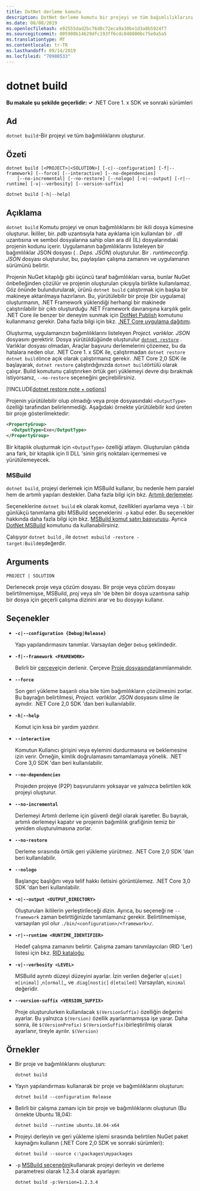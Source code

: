 ```yaml
---
title: DotNet derleme komutu
description: DotNet derleme komutu bir projeyi ve tüm bağımlılıklarını oluşturur.
ms.date: 08/08/2019
ms.openlocfilehash: e92555dad2bc76d8c72eca9a30be1d3a8b5924f7
ms.sourcegitcommit: 005980b14629dfc193ff6cdc040800bc75e0a5a5
ms.translationtype: MT
ms.contentlocale: tr-TR
ms.lasthandoff: 09/14/2019
ms.locfileid: "70988533"
---
```

# <a name="dotnet-build"></a>dotnet build

**Bu makale şu şekilde geçerlidir: ✓** .NET Core 1. x SDK ve sonraki sürümleri

<!-- todo: uncomment when all CLI commands are reviewed
[!INCLUDE [topic-appliesto-net-core-all](../../../includes/topic-appliesto-net-core-all.md)]
-->

## <a name="name"></a>Ad

`dotnet build`-Bir projeyi ve tüm bağımlılıklarını oluşturur.

## <a name="synopsis"></a>Özeti

```console
dotnet build [<PROJECT>|<SOLUTION>] [-c|--configuration] [-f|--framework] [--force] [--interactive] [--no-dependencies]
    [--no-incremental] [--no-restore] [--nologo] [-o|--output] [-r|--runtime] [-v|--verbosity] [--version-suffix]

dotnet build [-h|--help]
```

## <a name="description"></a>Açıklama

`dotnet build` Komutu projeyi ve onun bağımlılıklarını bir ikili dosya kümesine oluşturur. İkililer, bir. *pdb* uzantısıyla hata ayıklama için kullanılan bir *. dll* uzantısına ve sembol dosyalarına sahip olan ara dil (IL) dosyalarındaki projenin kodunu içerir. Uygulamanın bağımlılıklarını listeleyen bir bağımlılıklar JSON dosyası ( *. Deps. JSON*) oluşturulur. Bir *. runtimeconfig. JSON* dosyası oluşturulur, bu, paylaşılan çalışma zamanını ve uygulamanın sürümünü belirtir.

Projenin NuGet kitaplığı gibi üçüncü taraf bağımlılıkları varsa, bunlar NuGet önbelleğinden çözülür ve projenin oluşturulan çıkışıyla birlikte kullanılamaz. Göz önünde bulundurularak, ürünü `dotnet build` çalıştırmak için başka bir makineye aktarılmaya hazırlanın. Bu, yürütülebilir bir proje (bir uygulama) oluşturmanın, .NET Framework yüklendiği herhangi bir makinede çalıştırılabilir bir çıktı oluşturduğu .NET Framework davranışına karşılık gelir. .NET Core ile benzer bir deneyim sunmak için [DotNet Publish](dotnet-publish.md) komutunu kullanmanız gerekir. Daha fazla bilgi için bkz. [.NET Core uygulama dağıtımı](../deploying/index.md).

Oluşturma, uygulamanızın bağımlılıklarını listeleyen *Project. varlıklar. JSON* dosyasını gerektirir. Dosya yürütüldüğünde oluşturulur [`dotnet restore`](dotnet-restore.md) . Varlıklar dosyası olmadan, Araçlar başvuru derlemelerini çözemez, bu da hatalara neden olur. .NET Core 1. x SDK ile, çalıştırmadan `dotnet restore` `dotnet build`önce açık olarak çalıştırmanız gerekir. .NET Core 2,0 SDK ile başlayarak, `dotnet restore` çalıştırdığınızda `dotnet build`örtülü olarak çalışır. Build komutunu çalıştırırken örtük geri yüklemeyi devre dışı bırakmak istiyorsanız, `--no-restore` seçeneğini geçirebilirsiniz.

[!INCLUDE[dotnet restore note + options](~/includes/dotnet-restore-note-options.md)]

Projenin yürütülebilir olup olmadığı veya proje dosyasındaki `<OutputType>` özelliği tarafından belirlenmediği. Aşağıdaki örnekte yürütülebilir kod üreten bir proje gösterilmektedir:

```xml
<PropertyGroup>
  <OutputType>Exe</OutputType>
</PropertyGroup>
```

Bir kitaplık oluşturmak için `<OutputType>` özelliği atlayın. Oluşturulan çıktıda ana fark, bir kitaplık için Il DLL 'sinin giriş noktaları içermemesi ve yürütülemeyecek.

### <a name="msbuild"></a>MSBuild

`dotnet build`, projeyi derlemek için MSBuild kullanır, bu nedenle hem paralel hem de artımlı yapıları destekler. Daha fazla bilgi için bkz. [Artımlı derlemeler](/visualstudio/msbuild/incremental-builds).

Seçeneklerine `dotnet build` ek olarak komut, özellikleri ayarlama veya `-l` bir günlükçü tanımlama gibi MSBuild seçeneklerini `-p` kabul eder. Bu seçenekler hakkında daha fazla bilgi için bkz. [MSBuild komut satırı başvurusu](/visualstudio/msbuild/msbuild-command-line-reference). Ayrıca [DotNet MSBuild](dotnet-msbuild.md) komutunu da kullanabilirsiniz.

Çalışıyor `dotnet build` , ile `dotnet msbuild -restore -target:Build`eşdeğerdir.

## <a name="arguments"></a>Arguments

`PROJECT | SOLUTION`

Derlenecek proje veya çözüm dosyası. Bir proje veya çözüm dosyası belirtilmemişse, MSBuild, *proj* veya *sln* 'de biten bir dosya uzantısına sahip bir dosya için geçerli çalışma dizinini arar ve bu dosyayı kullanır.

## <a name="options"></a>Seçenekler

* **`-c|--configuration {Debug|Release}`**

  Yapı yapılandırmasını tanımlar. Varsayılan değer `Debug` şeklindedir.

* **`-f|--framework <FRAMEWORK>`**

  Belirli bir [çerçeve](../../standard/frameworks.md)için derlenir. Çerçeve [Proje dosyasında](csproj.md)tanımlanmalıdır.

* **`--force`**

  Son geri yükleme başarılı olsa bile tüm bağımlılıkların çözülmesini zorlar. Bu bayrağın belirtilmesi, *Project. varlıklar. JSON* dosyasını silme ile aynıdır. .NET Core 2,0 SDK 'dan beri kullanılabilir.

* **`-h|--help`**

  Komut için kısa bir yardım yazdırır.

* **`--interactive`**

  Komutun Kullanıcı girişini veya eylemini durdurmasına ve beklemesine izin verir. Örneğin, kimlik doğrulamasını tamamlamaya yönelik. .NET Core 3,0 SDK 'dan beri kullanılabilir.

* **`--no-dependencies`**

  Projeden projeye (P2P) başvurularını yoksayar ve yalnızca belirtilen kök projeyi oluşturur.

* **`--no-incremental`**

  Derlemeyi Artımlı derleme için güvenli değil olarak işaretler. Bu bayrak, artımlı derlemeyi kapatır ve projenin bağımlılık grafiğinin temiz bir yeniden oluşturulmasına zorlar.

* **`--no-restore`**

  Derleme sırasında örtük geri yükleme yürütmez. .NET Core 2,0 SDK 'dan beri kullanılabilir.

* **`--nologo`**

  Başlangıç başlığını veya telif hakkı iletisini görüntülemez. .NET Core 3,0 SDK 'dan beri kullanılabilir.

* **`-o|--output <OUTPUT_DIRECTORY>`**

  Oluşturulan ikililerin yerleştirileceği dizin. Ayrıca, bu seçeneği ne `--framework` zaman belirttiğinizde tanımlamanız gerekir. Belirtilmemişse, varsayılan yol olur `./bin/<configuration>/<framework>/`.

* **`-r|--runtime <RUNTIME_IDENTIFIER>`**

  Hedef çalışma zamanını belirtir. Çalışma zamanı tanımlayıcıları (RID 'Ler) listesi için bkz. [RID kataloğu](../rid-catalog.md).

* **`-v|--verbosity <LEVEL>`**

  MSBuild ayrıntı düzeyi düzeyini ayarlar. İzin verilen değerler `q[uiet]` `m[inimal]` ,`n[ormal]`,, ve .`diag[nostic]` `d[etailed]` Varsayılan, `minimal` değeridir.

* **`--version-suffix <VERSION_SUFFIX>`**

  Proje oluşturulurken kullanılacak `$(VersionSuffix)` özelliğin değerini ayarlar. Bu yalnızca `$(Version)` özellik ayarlanmamışsa işe yarar. Daha sonra, ile `$(VersionPrefix)` `$(VersionSuffix)`birleştirilmiş olarak ayarlanır, tireyle ayrılır. `$(Version)`

## <a name="examples"></a>Örnekler

* Bir proje ve bağımlılıklarını oluşturun:

  ```console
  dotnet build
  ```

* Yayın yapılandırması kullanarak bir proje ve bağımlılıklarını oluşturun:

  ```console
  dotnet build --configuration Release
  ```

* Belirli bir çalışma zamanı için bir proje ve bağımlılıklarını oluşturun (Bu örnekte Ubuntu 18,04):

  ```console
  dotnet build --runtime ubuntu.18.04-x64
  ```

* Projeyi derleyin ve geri yükleme işlemi sırasında belirtilen NuGet paket kaynağını kullanın (.NET Core 2,0 SDK ve sonraki sürümleri):

  ```console
  dotnet build --source c:\packages\mypackages
  ```

* `-p` [MSBuild seçeneğini](#msbuild)kullanarak projeyi derleyin ve derleme parametresi olarak 1.2.3.4 olarak ayarlayın:

  ```console
  dotnet build -p:Version=1.2.3.4
  ```
